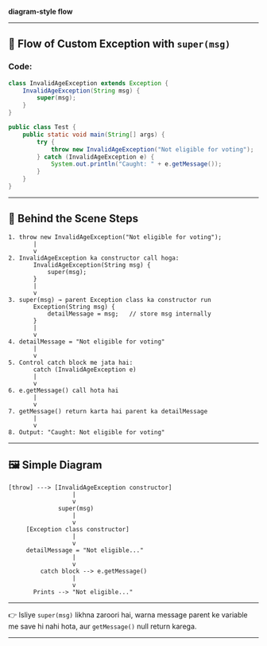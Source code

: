 **diagram-style flow**

---

## 🚦 Flow of Custom Exception with `super(msg)`

### Code:

```java
class InvalidAgeException extends Exception {
    InvalidAgeException(String msg) {
        super(msg);
    }
}

public class Test {
    public static void main(String[] args) {
        try {
            throw new InvalidAgeException("Not eligible for voting");
        } catch (InvalidAgeException e) {
            System.out.println("Caught: " + e.getMessage());
        }
    }
}
```

---

## 🔄 Behind the Scene Steps

```
1. throw new InvalidAgeException("Not eligible for voting");
       |
       v
2. InvalidAgeException ka constructor call hoga:
       InvalidAgeException(String msg) {
           super(msg);
       }
       |
       v
3. super(msg) → parent Exception class ka constructor run
       Exception(String msg) {
           detailMessage = msg;   // store msg internally
       }
       |
       v
4. detailMessage = "Not eligible for voting"
       |
       v
5. Control catch block me jata hai:
       catch (InvalidAgeException e)
       |
       v
6. e.getMessage() call hota hai
       |
       v
7. getMessage() return karta hai parent ka detailMessage
       |
       v
8. Output: "Caught: Not eligible for voting"
```

---

## 🖼 Simple Diagram

```
[throw] ---> [InvalidAgeException constructor]
                  |
                  v
              super(msg)
                  |
                  v
     [Exception class constructor]
                  |
                  v
     detailMessage = "Not eligible..."
                  |
                  v
         catch block --> e.getMessage()
                  |
                  v
       Prints --> "Not eligible..."
```

---

👉 Isliye `super(msg)` likhna zaroori hai, warna message parent ke variable me save hi nahi hota, aur `getMessage()` null return karega.

---
